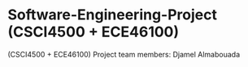 # Software-Engineering-Project (CSCI4500 + ECE46100)

(CSCI4500 + ECE46100) Project team members:
Djamel Almabouada


